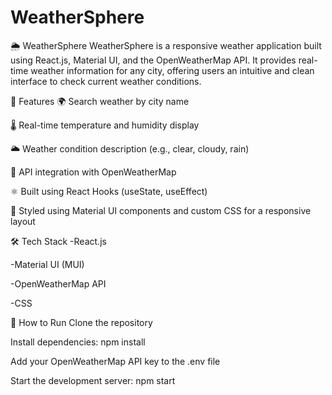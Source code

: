 # WeatherSphere

🌦️ WeatherSphere
WeatherSphere is a responsive weather application built using React.js, Material UI, and the OpenWeatherMap API. It provides real-time weather information for any city, offering users an intuitive and clean interface to check current weather conditions.

🚀 Features
🌍 Search weather by city name

🌡️ Real-time temperature and humidity display

🌥️ Weather condition description (e.g., clear, cloudy, rain)

🔄 API integration with OpenWeatherMap

⚛️ Built using React Hooks (useState, useEffect)

🎨 Styled using Material UI components and custom CSS for a responsive layout

🛠️ Tech Stack
-React.js

-Material UI (MUI)

-OpenWeatherMap API

-CSS

📌 How to Run
Clone the repository

Install dependencies: npm install

Add your OpenWeatherMap API key to the .env file

Start the development server: npm start
